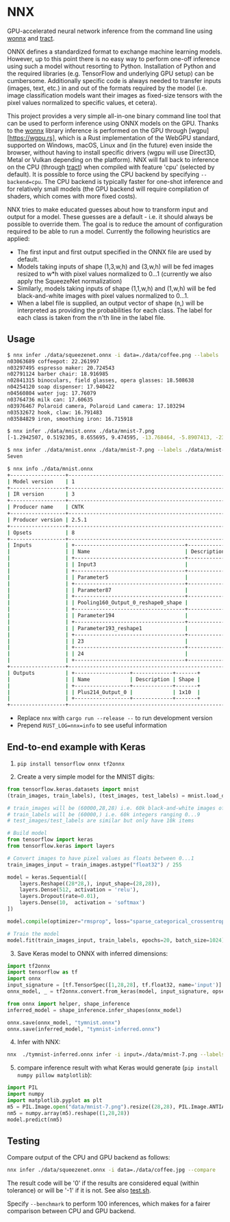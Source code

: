 # NNX

GPU-accelerated neural network inference from the command line using [wonnx](https://github.com/haixuanTao/wonnx) and [tract](https://github.com/sonos/tract).

ONNX defines a standardized format to exchange machine learning models. However, up to this point there is no easy way to
perform one-off inference using such a model without resorting to Python. Installation of Python and the required libraries
(e.g. TensorFlow and underlying GPU setup) can be cumbersome. Additionally specific code is always needed to transfer
inputs (images, text, etc.) in and out of the formats required by the model (i.e. image classification models want their
images as fixed-size tensors with the pixel values normalized to specific values, et cetera).

This project provides a very simple all-in-one binary command line tool that can be used to perform inference using ONNX
models on the GPU. Thanks to the [wonnx](https://github.com/haixuanTao/wonnx) library inference is performed on the GPU
through [wgpu][https://wgpu.rs], which is a Rust implementation of the WebGPU standard, supported on Windows, macOS, Linux
and (in the future) even inside the browser, without having to install specific drivers (wgpu will use Direct3D, Metal or
Vulkan depending on the platform). NNX will fall back to inference on the CPU (through [tract](https://github.com/sonos/tract))
when compiled with feature 'cpu' (selected by default). It is possible to force using the CPU backend by specifying `--backend=cpu`.
The CPU backend is typically faster for one-shot inference and for relatively small models (the GPU backend will require
compilation of shaders, which comes with more fixed costs).

NNX tries to make educated guesses about how to transform input and output for a model. These guesses are a default - i.e.
it should always be possible to override them. The goal is to reduce the amount of configuration required to be able to
run a model. Currently the following heuristics are applied:

- The first input and first output specified in the ONNX file are used by default.
- Models taking inputs of shape (1,3,w,h) and (3,w,h) will be fed images resized to w\*h with pixel values normalized to
  0...1 (currently we also apply the SqueezeNet normalization)
- Similarly, models taking inputs of shape (1,1,w,h) and (1,w,h) will be fed black-and-white images with pixel values
  normalized to 0...1.
- When a label file is supplied, an output vector of shape (n,) will be interpreted as providing the probabilities for each
  class. The label for each class is taken from the n'th line in the label file.

## Usage

```sh
$ nnx infer ./data/squeezenet.onnx -i data=./data/coffee.png --labels ./data/squeezenet-labels.txt
n03063689 coffeepot: 22.261997
n03297495 espresso maker: 20.724543
n02791124 barber chair: 18.916985
n02841315 binoculars, field glasses, opera glasses: 18.508638
n04254120 soap dispenser: 17.940422
n04560804 water jug: 17.76079
n03764736 milk can: 17.60635
n03976467 Polaroid camera, Polaroid Land camera: 17.103294
n03532672 hook, claw: 16.791483
n03584829 iron, smoothing iron: 16.715918

$ nnx infer ./data/mnist.onnx ./data/mnist-7.png
[-1.2942507, 0.5192305, 8.655695, 9.474595, -13.768464, -5.8907413, -23.467274, 28.252314, -6.7598896, 3.9513395]

$ nnx infer ./data/mnist.onnx ./data/mnist-7.png --labels ./data/mnist-labels.txt --top=1
Seven

$ nnx info ./data/mnist.onnx
+------------------+------------------------------------------------------------------+
| Model version    | 1                                                                |
+------------------+------------------------------------------------------------------+
| IR version       | 3                                                                |
+------------------+------------------------------------------------------------------+
| Producer name    | CNTK                                                             |
+------------------+------------------------------------------------------------------+
| Producer version | 2.5.1                                                            |
+------------------+------------------------------------------------------------------+
| Opsets           | 8                                                                |
+------------------+------------------------------------------------------------------+
| Inputs           | +------------------------------------+-------------+-----------+ |
|                  | | Name                               | Description | Shape     | |
|                  | +------------------------------------+-------------+-----------+ |
|                  | | Input3                             |             | 1x1x28x28 | |
|                  | +------------------------------------+-------------+-----------+ |
|                  | | Parameter5                         |             | 8x1x5x5   | |
|                  | +------------------------------------+-------------+-----------+ |
|                  | | Parameter87                        |             | 16x8x5x5  | |
|                  | +------------------------------------+-------------+-----------+ |
|                  | | Pooling160_Output_0_reshape0_shape |             | 2         | |
|                  | +------------------------------------+-------------+-----------+ |
|                  | | Parameter194                       |             | 1x10      | |
|                  | +------------------------------------+-------------+-----------+ |
|                  | | Parameter193_reshape1              |             | 256x10    | |
|                  | +------------------------------------+-------------+-----------+ |
|                  | | 23                                 |             | 8         | |
|                  | +------------------------------------+-------------+-----------+ |
|                  | | 24                                 |             | 16        | |
|                  | +------------------------------------+-------------+-----------+ |
+------------------+------------------------------------------------------------------+
| Outputs          | +------------------+-------------+-------+                       |
|                  | | Name             | Description | Shape |                       |
|                  | +------------------+-------------+-------+                       |
|                  | | Plus214_Output_0 |             | 1x10  |                       |
|                  | +------------------+-------------+-------+                       |
+------------------+------------------------------------------------------------------+
```

- Replace `nnx` with `cargo run --release --` to run development version
- Prepend `RUST_LOG=nnx=info` to see useful information

## End-to-end example with Keras

1. `pip install tensorflow onnx tf2onnx`

2. Create a very simple model for the MNIST digits:

```python
from tensorflow.keras.datasets import mnist
(train_images, train_labels), (test_images, test_labels) = mnist.load_data()

# train_images will be (60000,28,28) i.e. 60k black-and-white images of 28x28 pixels (which are ints between 0..255)
# train_labels will be (60000,) i.e. 60k integers ranging 0...9
# test_images/test_labels are similar but only have 10k items

# Build model
from tensorflow import keras
from tensorflow.keras import layers

# Convert images to have pixel values as floats between 0...1
train_images_input = train_images.astype("float32") / 255

model = keras.Sequential([
    layers.Reshape((28*28,), input_shape=(28,28)),
    layers.Dense(512, activation = 'relu'),
    layers.Dropout(rate=0.01),
    layers.Dense(10,  activation = 'softmax')
])

model.compile(optimizer="rmsprop", loss="sparse_categorical_crossentropy", metrics=["accuracy"])

# Train the model
model.fit(train_images_input, train_labels, epochs=20, batch_size=1024)
```

3. Save Keras model to ONNX with inferred dimensions:

```python
import tf2onnx
import tensorflow as tf
import onnx
input_signature = [tf.TensorSpec([1,28,28], tf.float32, name='input')]
onnx_model, _ = tf2onnx.convert.from_keras(model, input_signature, opset=13)

from onnx import helper, shape_inference
inferred_model = shape_inference.infer_shapes(onnx_model)

onnx.save(onnx_model, "tymnist.onnx")
onnx.save(inferred_model, "tymnist-inferred.onnx")
```

4. Infer with NNX:

```sh
nnx  ./tymnist-inferred.onnx infer -i input=./data/mnist-7.png --labels ./data/mnist-labels.txt
```

5. compare inference result with what Keras would generate (`pip install numpy pillow matplotlib`):

```python
import PIL
import numpy
import matplotlib.pyplot as plt
m5 = PIL.Image.open("data/mnist-7.png").resize((28,28), PIL.Image.ANTIALIAS)
nm5 = numpy.array(m5).reshape((1,28,28))
model.predict(nm5)
```

## Testing

Compare output of the CPU and GPU backend as follows:

```sh
nnx infer ./data/squeezenet.onnx -i data=./data/coffee.jpg --compare
```

The result code will be '0' if the results are considered equal (within tolerance) or will be '-1' if it is not. See also
[test.sh](./test.sh).

Specify `--benchmark` to perform 100 inferences, which makes for a fairer comparison between CPU and GPU backend.
